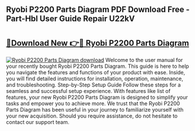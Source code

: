 ## Ryobi P2200 Parts Diagram PDF Download Free - Part-Hbl User Guide Repair U22kV

# <h2><a href="http://dfhuch.blite.top/?on=Ryobi+P2200+Parts+Diagram">🔗Download New 👉🔴 Ryobi P2200 Parts Diagram</a></h2>

[![Ryobi P2200 Parts Diagram download](https://i.imgur.com/lujVjoI.png)](http://dfhuch.blite.top/?on=Ryobi+P2200+Parts+Diagram)
Welcome to the user manual for your recently bought Ryobi P2200 Parts Diagram. This guide is here to help you navigate the features and functions of your product with ease. Inside, you will find detailed instructions for installation, operation, maintenance, and troubleshooting. Step-by-Step Setup Guide Follow these steps for a seamless and successful setup experience. With features like list of features, your new Ryobi P2200 Parts Diagram is designed to simplify your tasks and empower you to achieve more. We trust that the Ryobi P2200 Parts Diagram has been useful in your journey to familiarize yourself with your new acquisition. Should you require assistance, do not hesitate to contact our support team.

